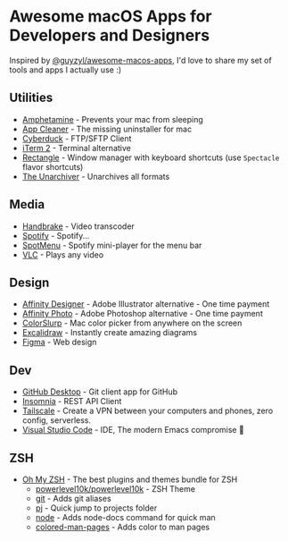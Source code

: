 # Awesome macOS Apps for Developers and Designers

Inspired by [@guyzyl/awesome-macos-apps](https://github.com/guyzyl/awesome-macos-apps), I'd love to share my set of tools and apps I actually use :)

## Utilities

- [Amphetamine](https://apps.apple.com/il/app/amphetamine/id937984704?mt=12/) - Prevents your mac from sleeping
- [App Cleaner](https://freemacsoft.net/appcleaner/) - The missing uninstaller for mac
- [Cyberduck](https://cyberduck.io/) - FTP/SFTP Client
- [iTerm 2](https://iterm2.com/) - Terminal alternative
- [Rectangle](https://rectangleapp.com/) - Window manager with keyboard shortcuts (use `Spectacle` flavor shortcuts)
- [The Unarchiver](https://theunarchiver.com/) - Unarchives all formats


## Media

- [Handbrake](https://handbrake.fr/) - Video transcoder
- [Spotify](https://www.spotify.com/) - Spotify...
- [SpotMenu](https://kmikiy.github.io/SpotMenu/) - Spotify mini-player for the menu bar
- [VLC](https://www.videolan.org/) - Plays any video

## Design

- [Affinity Designer](https://affinity.serif.com/en-us/designer/) - Adobe Illustrator alternative - One time payment
- [Affinity Photo](https://affinity.serif.com/en-us/photo/) - Adobe Photoshop alternative - One time payment
- [ColorSlurp](https://colorslurp.com/) - Mac color picker from anywhere on the screen
- [Excalidraw](https://excalidraw.com/) - Instantly create amazing diagrams
- [Figma](https://www.figma.com/) - Web design

## Dev

- [GitHub Desktop](https://desktop.github.com/) - Git client app for GitHub
- [Insomnia](https://insomnia.rest/products/insomnia) - REST API Client
- [Tailscale](https://tailscale.com/) - Create a VPN between your computers and phones, zero config, serverless.
- [Visual Studio Code](https://code.visualstudio.com/) - IDE, The modern Emacs compromise 🙈

## ZSH

- [Oh My ZSH](https://ohmyz.sh/) - The best plugins and themes bundle for ZSH
  - [powerlevel10k/powerlevel10k](https://github.com/romkatv/powerlevel10k) - ZSH Theme
  - [git](https://github.com/ohmyzsh/ohmyzsh/tree/master/plugins/git) - Adds git aliases
  - [pj](https://github.com/ohmyzsh/ohmyzsh/tree/master/plugins/pj) - Quick jump to projects folder
  - [node](https://github.com/ohmyzsh/ohmyzsh/tree/master/plugins/node) - Adds node-docs command for quick man 
  - [colored-man-pages](https://github.com/ohmyzsh/ohmyzsh/tree/master/plugins/colored-man-pages) - Adds color to man pages
